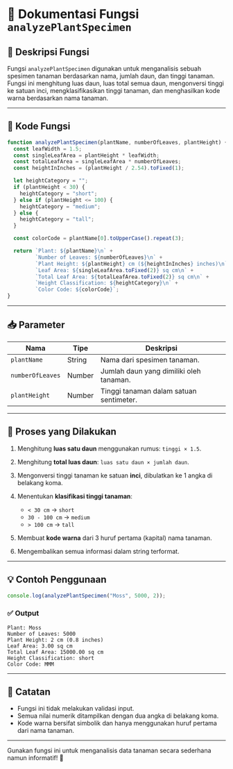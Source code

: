 # 🌿 Dokumentasi Fungsi `analyzePlantSpecimen`

## 📌 Deskripsi Fungsi

Fungsi `analyzePlantSpecimen` digunakan untuk menganalisis sebuah spesimen tanaman berdasarkan nama, jumlah daun, dan tinggi tanaman. Fungsi ini menghitung luas daun, luas total semua daun, mengonversi tinggi ke satuan inci, mengklasifikasikan tinggi tanaman, dan menghasilkan kode warna berdasarkan nama tanaman.

---

## 🧩 Kode Fungsi

```javascript
function analyzePlantSpecimen(plantName, numberOfLeaves, plantHeight) {
  const leafWidth = 1.5;
  const singleLeafArea = plantHeight * leafWidth;
  const totalLeafArea = singleLeafArea * numberOfLeaves;
  const heightInInches = (plantHeight / 2.54).toFixed(1);

  let heightCategory = "";
  if (plantHeight < 30) {
    heightCategory = "short";
  } else if (plantHeight <= 100) {
    heightCategory = "medium";
  } else {
    heightCategory = "tall";
  }

  const colorCode = plantName[0].toUpperCase().repeat(3);

  return `Plant: ${plantName}\n` +
         `Number of Leaves: ${numberOfLeaves}\n` +
         `Plant Height: ${plantHeight} cm (${heightInInches} inches)\n` +
         `Leaf Area: ${singleLeafArea.toFixed(2)} sq cm\n` +
         `Total Leaf Area: ${totalLeafArea.toFixed(2)} sq cm\n` +
         `Height Classification: ${heightCategory}\n` +
         `Color Code: ${colorCode}`;
}
```

---

## 📥 Parameter

| Nama             | Tipe   | Deskripsi                               |
| ---------------- | ------ | --------------------------------------- |
| `plantName`      | String | Nama dari spesimen tanaman.             |
| `numberOfLeaves` | Number | Jumlah daun yang dimiliki oleh tanaman. |
| `plantHeight`    | Number | Tinggi tanaman dalam satuan sentimeter. |

---

## 🔄 Proses yang Dilakukan

1. Menghitung **luas satu daun** menggunakan rumus: `tinggi × 1.5`.
2. Menghitung **total luas daun**: `luas satu daun × jumlah daun`.
3. Mengonversi tinggi tanaman ke satuan **inci**, dibulatkan ke 1 angka di belakang koma.
4. Menentukan **klasifikasi tinggi tanaman**:

   * `< 30 cm` → `short`
   * `30 - 100 cm` → `medium`
   * `> 100 cm` → `tall`
5. Membuat **kode warna** dari 3 huruf pertama (kapital) nama tanaman.
6. Mengembalikan semua informasi dalam string terformat.

---

## 💡 Contoh Penggunaan

```javascript
console.log(analyzePlantSpecimen("Moss", 5000, 2));
```

### ✅ Output

```
Plant: Moss
Number of Leaves: 5000
Plant Height: 2 cm (0.8 inches)
Leaf Area: 3.00 sq cm
Total Leaf Area: 15000.00 sq cm
Height Classification: short
Color Code: MMM
```

---

## 📎 Catatan

* Fungsi ini tidak melakukan validasi input.
* Semua nilai numerik ditampilkan dengan dua angka di belakang koma.
* Kode warna bersifat simbolik dan hanya menggunakan huruf pertama dari nama tanaman.

---

Gunakan fungsi ini untuk menganalisis data tanaman secara sederhana namun informatif! 🌱
